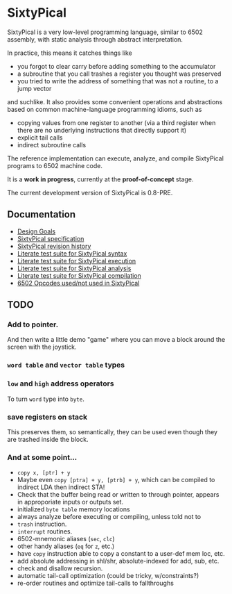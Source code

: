 SixtyPical
==========

SixtyPical is a very low-level programming language, similar to 6502 assembly,
with static analysis through abstract interpretation.

In practice, this means it catches things like

*   you forgot to clear carry before adding something to the accumulator
*   a subroutine that you call trashes a register you thought was preserved
*   you tried to write the address of something that was not a routine, to
    a jump vector

and suchlike.  It also provides some convenient operations and abstractions
based on common machine-language programming idioms, such as

*   copying values from one register to another (via a third register when
    there are no underlying instructions that directly support it)
*   explicit tail calls
*   indirect subroutine calls

The reference implementation can execute, analyze, and compile SixtyPical
programs to 6502 machine code.

It is a **work in progress**, currently at the **proof-of-concept** stage.

The current development version of SixtyPical is 0.8-PRE.

Documentation
-------------

*   [Design Goals](doc/Design%20Goals.md)
*   [SixtyPical specification](doc/SixtyPical.md)
*   [SixtyPical revision history](HISTORY.md)
*   [Literate test suite for SixtyPical syntax](tests/SixtyPical%20Syntax.md)
*   [Literate test suite for SixtyPical execution](tests/SixtyPical%20Execution.md)
*   [Literate test suite for SixtyPical analysis](tests/SixtyPical%20Analysis.md)
*   [Literate test suite for SixtyPical compilation](tests/SixtyPical%20Compilation.md)
*   [6502 Opcodes used/not used in SixtyPical](doc/6502%20Opcodes.md)

TODO
----

### Add to pointer.

And then write a little demo "game" where you can move a block around the screen with
the joystick.

### `word table` and `vector table` types

### `low` and `high` address operators

To turn `word` type into `byte`.

### save registers on stack

This preserves them, so semantically, they can be used even though they
are trashed inside the block.

### And at some point...

*   `copy x, [ptr] + y`
*   Maybe even `copy [ptra] + y, [ptrb] + y`, which can be compiled to indirect LDA then indirect STA!
*   Check that the buffer being read or written to through pointer, appears in approporiate inputs or outputs set.
*   initialized `byte table` memory locations
*   always analyze before executing or compiling, unless told not to
*   `trash` instruction.
*   `interrupt` routines.
*   6502-mnemonic aliases (`sec`, `clc`)
*   other handy aliases (`eq` for `z`, etc.)
*   have `copy` instruction able to copy a constant to a user-def mem loc, etc.
*   add absolute addressing in shl/shr, absolute-indexed for add, sub, etc.
*   check and disallow recursion.
*   automatic tail-call optimization (could be tricky, w/constraints?)
*   re-order routines and optimize tail-calls to fallthroughs
